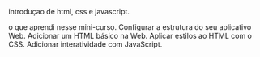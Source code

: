 introduçao de html, css e javascript.

o que aprendi nesse mini-curso.
Configurar a estrutura do seu aplicativo Web.
Adicionar um HTML básico na Web.
Aplicar estilos ao HTML com o CSS.
Adicionar interatividade com JavaScript.
